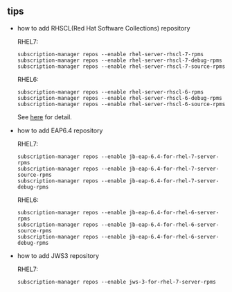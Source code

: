 tips
---

* how to add RHSCL(Red Hat Software Collections) repository

  RHEL7:

      subscription-manager repos --enable rhel-server-rhscl-7-rpms
      subscription-manager repos --enable rhel-server-rhscl-7-debug-rpms
      subscription-manager repos --enable rhel-server-rhscl-7-source-rpms

  RHEL6:

      subscription-manager repos --enable rhel-server-rhscl-6-rpms
      subscription-manager repos --enable rhel-server-rhscl-6-debug-rpms
      subscription-manager repos --enable rhel-server-rhscl-6-source-rpms

  See [here](https://access.redhat.com/documentation/en-US/Red_Hat_Software_Collections/2/html/2.2_Release_Notes/chap-Installation.html) for detail.

* how to add EAP6.4 repository

  RHEL7:

      subscription-manager repos --enable jb-eap-6.4-for-rhel-7-server-rpms
      subscription-manager repos --enable jb-eap-6.4-for-rhel-7-server-source-rpms
      subscription-manager repos --enable jb-eap-6.4-for-rhel-7-server-debug-rpms

  RHEL6:

      subscription-manager repos --enable jb-eap-6.4-for-rhel-6-server-rpms
      subscription-manager repos --enable jb-eap-6.4-for-rhel-6-server-source-rpms
      subscription-manager repos --enable jb-eap-6.4-for-rhel-6-server-debug-rpms

* how to add JWS3 repository

  RHEL7:

      subscription-manager repos --enable jws-3-for-rhel-7-server-rpms

